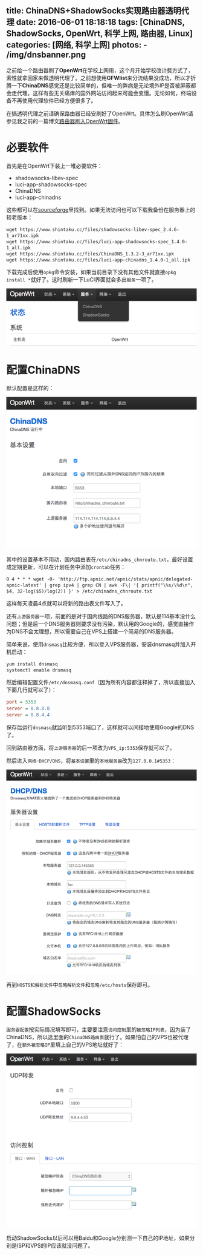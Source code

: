 title: ChinaDNS+ShadowSocks实现路由器透明代理
date: 2016-06-01 18:18:18
tags: [ChinaDNS, ShadowSocks, OpenWrt, 科学上网, 路由器, Linux]
categories: [网络, 科学上网]
photos:
	- /img/dnsbanner.png
---

之前给一个路由器刷了**OpenWrt**在学校上网用，这个月开始学校改计费方式了，索性就拿回家来做透明代理了。之前想使用**GFWlist**来分流结果没成功，所以才折腾一下**ChinaDNS**感觉还是比较简单的，但唯一的弊病是无论境外IP是否被屏蔽都会走代理，这样有些无关痛痒的国外网站访问起来可能会变慢。无论如何，终端设备不再使用代理软件已经方便很多了。

在搞透明代理之前请确保路由器已经安刷好了OpenWrt。具体怎么刷OpenWrt请参见我之前的一篇博文[路由器刷入OpenWrt固件](/posts/openwrt/)。

# 必要软件
首先是在OpenWrt下装上一堆必要软件：

+ shadowsocks-libev-spec
+ luci-app-shadowsocks-spec
+ ChinaDNS
+ luci-app-chinadns

这些都可以在[sourceforge](https://sourceforge.net/projects/openwrt-dist/files/)里找到。如果无法访问也可以下载我备份在服务器上的较老版本：

	wget https://www.shintaku.cc/files/shadowsocks-libev-spec_2.4.6-1_ar71xx.ipk
	wget https://www.shintaku.cc/files/luci-app-shadowsocks-spec_1.4.0-1_all.ipk
	wget https://www.shintaku.cc/files/ChinaDNS_1.3.2-3_ar71xx.ipk
	wget https://www.shintaku.cc/files/luci-app-chinadns_1.4.0-1_all.ipk
	
下载完成后使用`opkg`命令安装，如果当前目录下没有其他文件就直接`opkg install *`就好了。这时刷新一下LuCI界面就会多出`服务`一项了。

![服务](/img/dnsservice.png)

# 配置ChinaDNS
默认配置是这样的：

![ChinaDNS](/img/dnschinadns.png)

其中的设置基本不用动，国内路由表在`/etc/chinadns_chnroute.txt`，最好设置成定期更新，可以在计划任务中添加`crontab`任务：

	0 4 * * * wget -O- 'http://ftp.apnic.net/apnic/stats/apnic/delegated-apnic-latest' | grep ipv4 | grep CN | awk -F\| '{ printf("\%s/\%d\n", $4, 32-log($5)/log(2)) }' > /etc/chinadns_chnroute.txt
	
这样每天凌晨4点就可以将新的路由表文件写入了。

还有`上游服务器`一项，前面的是对于国内线路的DNS服务器，默认是114基本没什么问题；但是后一个DNS服务器则要求没有污染，默认用的Google的，感觉直接作为DNS不会太理想，所以需要自己在VPS上搭建一个简易的DNS服务器。

简单来说，使用`dnsmasq`比较方便，所以登入VPS服务器，安装dnsmasq并加入开机启动：

	yum install dnsmasq
	systemctl enable dnsmasq

然后编辑配置文件`/etc/dnsmasq.conf`（因为所有内容都注释掉了，所以直接加入下面几行就可以了）：

```ini
port = 5353
server = 8.8.8.8
server = 8.8.4.4
```

保存后运行`dnsmasq`就监听到5353端口了，这样就可以间接地使用Google的DNS了。

回到路由器方面，将`上游服务器`的后一项改为`VPS_ip:5353`保存就可以了。

然后进入`网络`-`DHCP/DNS`，将`基本设置`里的`本地服务器`改为`127.0.0.1#5353`：

![DHCP/DNS](/img/dnsdhcpdns.png)

再到`HOSTS和解析文件`中`忽略解析文件`和`忽略/etc/hosts`保存即可。

# 配置ShadowSocks
`服务器配置`按实际情况填写即可，主要要注意`访问控制`里的`被忽略IP列表`，因为装了ChinaDNS，所以选里面的`ChinaDNS路由表`就行了。如果怕自己的VPS也被代理了，在`额外被忽略IP`里填上自己的VPS地址就好了：

![ShadowSocks](/img/dnsshadowsocks.png)

启动ShadowSocks以后可以用Baidu和Google分别测一下自己的IP地址，如果分别是ISP和VPS的IP应该就没问题了。
	
